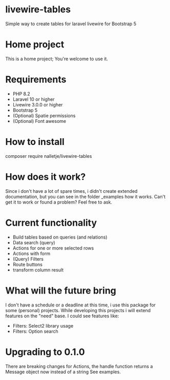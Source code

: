 # livewire-tables
Simple way to create tables for laravel livewire for Bootstrap 5

# Home project
This is a home project; You're welcome to use it.

# Requirements
- PHP 8.2
- Laravel 10 or higher
- Livewire 3.0.0 or higher
- Bootstrap 5
- (Optional) Spatie permissions
- (Optional) Font awesome

# How to install
composer require nalletje/livewire-tables

# How does it work?
Since i don't have a lot of spare times, i didn't create extended documentation, but you can see in the folder _examples how it works. 
Can't get it to work or found a problem? Feel free to ask.

# Current functionality
- Build tables based on queries (and relations)
- Data search (query)
- Actions for one or more selected rows
- Actions with form
- (Query) Filters
- Route buttons
- transform column result

# What will the future bring
I don't have a schedule or a deadline at this time, i use this package for some (personal) projects.
While developing this projects i will extend features on the "need" base.
I could see features like:
- Filters: Select2 library usage
- Filters: Option search

# Upgrading to 0.1.0
There are breaking changes for Actions, the handle function returns a Message object now instead of a string
See examples.
